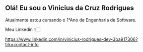 ## Olá! Eu sou o Vinicius da Cruz Rodrigues

Atualmente estou cursando o 1°Ano de Engenharia de Software.

Meu Linkedin 👇🏻


https://www.linkedin.com/in/vinicius-rodrigues-dev-3ba917306?trk=contact-info
